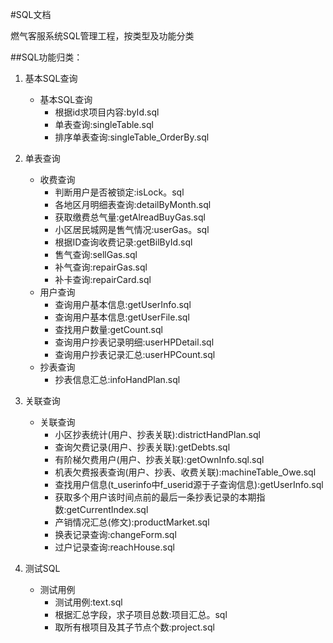 #SQL文档

燃气客服系统SQL管理工程，按类型及功能分类


##SQL功能归类：

1. 基本SQL查询
	 * 基本SQL查询
		  - 根据id求项目内容:byId.sql
		  - 单表查询:singleTable.sql
		  - 排序单表查询:singleTable_OrderBy.sql
	 
          
2. 单表查询
     * 收费查询
		  - 判断用户是否被锁定:isLock。sql
		  - 各地区月明细表查询:detailByMonth.sql
		  - 获取缴费总气量:getAlreadBuyGas.sql
		  - 小区居民城网是售气情况:userGas。sql
		  - 根据ID查询收费记录:getBilById.sql
		  - 售气查询:sellGas.sql
		  - 补气查询:repairGas.sql
		  - 补卡查询:repairCard.sql
	 * 用户查询
		  - 查询用户基本信息:getUserInfo.sql
		  - 查询用户基本信息:getUserFile.sql
		  - 查找用户数量:getCount.sql
		  - 查询用户抄表记录明细:userHPDetail.sql
		  - 查询用户抄表记录汇总:userHPCount.sql
	 * 抄表查询
		  - 抄表信息汇总:infoHandPlan.sql
		  	  
		         
3. 关联查询
	 * 关联查询
		  - 小区抄表统计(用户、抄表关联):districtHandPlan.sql
		  - 查询欠费记录(用户、抄表关联):getDebts.sql
		  - 有阶梯欠费用户(用户、抄表关联):getOwnInfo.sql.sql
		  - 机表欠费报表查询(用户、抄表、收费关联):machineTable_Owe.sql
		  - 查找用户信息(t_userinfo中f_userid源于子查询信息):getUserInfo.sql
		  - 获取多个用户该时间点前的最后一条抄表记录的本期指数:getCurrentIndex.sql
		  - 产销情况汇总(修文):productMarket.sql
		  - 换表记录查询:changeForm.sql
		  - 过户记录查询:reachHouse.sql
		     
       
4. 测试SQL
	 * 测试用例
		  - 测试用例:text.sql
		  - 根据汇总字段，求子项目总数:项目汇总。sql
		  - 取所有根项目及其子节点个数:project.sql  

	
    
